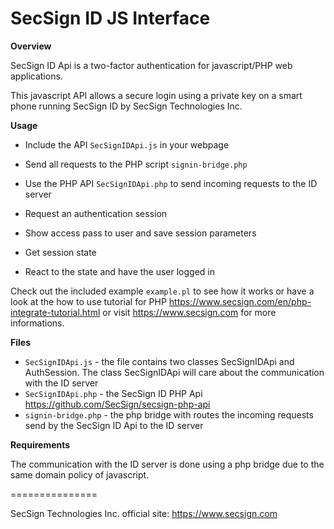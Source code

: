# SecSign ID JS Interface


**Overview**

SecSign ID Api is a two-factor authentication for javascript/PHP web applications.

This javascript API allows a secure login using a private key on a smart phone running SecSign ID by SecSign Technologies Inc.


**Usage**

* Include the API `SecSignIDApi.js` in your webpage
* Send all requests to the PHP script `signin-bridge.php`
* Use the PHP API `SecSignIDApi.php` to send incoming requests to the ID server

* Request an authentication session
* Show access pass to user and save session parameters 
* Get session state 
* React to the state and have the user logged in


Check out the included example `example.pl` to see how it works or 
have a look at the how to use tutorial for PHP <https://www.secsign.com/en/php-integrate-tutorial.html>
or visit <https://www.secsign.com> for more informations.

**Files**

* `SecSignIDApi.js` - the file contains two classes SecSignIDApi and AuthSession. The class SecSignIDApi will care about the communication with the ID server
* `SecSignIDApi.php` - the SecSign ID PHP Api <https://github.com/SecSign/secsign-php-api>
* `signin-bridge.php` - the php bridge with routes the incoming requests send by the SecSign ID Api to the ID server

**Requirements**

The communication with the ID server is done using a php bridge due to the same domain policy of javascript.


===============

SecSign Technologies Inc. official site: <https://www.secsign.com>
